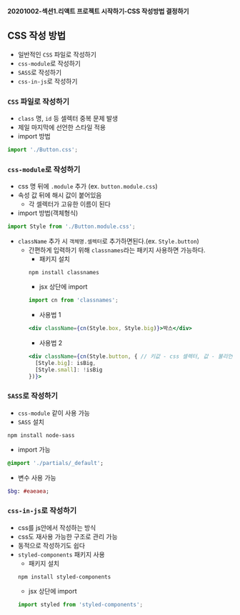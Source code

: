 **20201002-섹션1.리액트 프로젝트 시작하기-CSS 작성방법 결정하기**

## CSS 작성 방법
- 일반적인 `CSS` 파일로 작성하기
- `css-module`로 작성하기
- `SASS`로 작성하기
- `css-in-js`로 작성하기

### `CSS` 파일로 작성하기
- `class` 명, `id` 등 셀렉터 중복 문제 발생
- 제일 마지막에 선언한 스타일 적용
- import 방법
``` jsx
import './Button.css';
```

### `css-module`로 작성하기
- css 명 뒤에 `.module` 추가 (ex. `button.module.css`)
- 속성 값 뒤에 해시 값이 붙어있음
  - 각 셀렉터가 고유한 이름이 된다
- import 방법(객체형식)
``` jsx
import Style from './Button.module.css';
```
- `className` 추가 시 `객체명.셀렉터`로 추가하면된다.(ex. `Style.button`)
  - 간편하게 입력하기 위해 `classnames`라는 패키지 사용하면 가능하다.
    - 패키지 설치
    ```
    npm install classnames
    ```
    - jsx 상단에 import
    ``` jsx
    import cn from 'classnames';
    ```
    - 사용법 1
    ``` jsx
    <div className={cn(Style.box, Style.big)}>박스</div>
    ```
    - 사용법 2
    ``` jsx
    <div className={cn(Style.button, { // 키값 - css 셀렉터, 값 - 불리언
      [Style.big]: isBig,
      [Style.small]: !isBig
    })}>
    ```

### `SASS`로 작성하기
- `css-module` 같이 사용 가능
- `SASS` 설치
```
npm install node-sass
```
- import 가능
``` sass
@import './partials/_default';
```
- 변수 사용 가능
``` sass
$bg: #eaeaea;
```

### `css-in-js`로 작성하기
- css를 js안에서 작성하는 방식
- css도 재사용 가능한 구조로 관리 가능
- 동적으로 작성하기도 쉽다
- `styled-components` 패키지 사용
  - 패키지 설치 
  ```
  npm install styled-components
  ```
  - jsx 상단에 import
  ``` jsx
  import styled from 'styled-components';
  ```